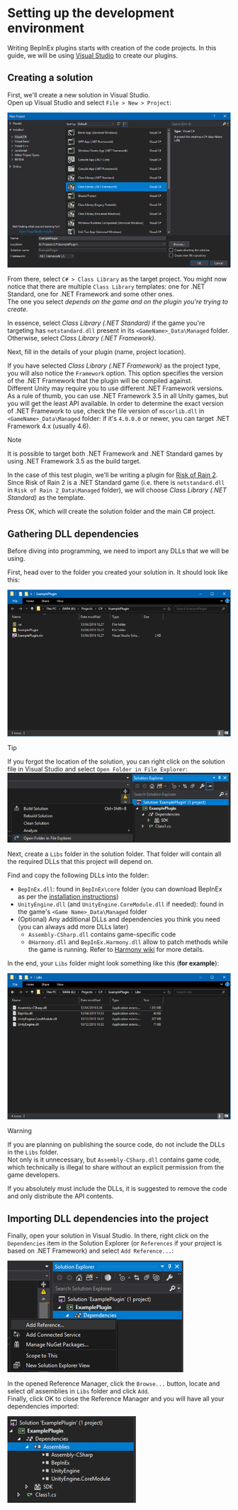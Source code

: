 # Setting up the development environment

Writing BepInEx plugins starts with creation of the code projects.
In this guide, we will be using [Visual Studio](https://visualstudio.microsoft.com/) to create our plugins.

## Creating a solution

First, we'll create a new solution in Visual Studio.  
Open up Visual Studio and select `File > New > Project`:

![New project dialog in Visual Studio](images/vs-new-plugin.png)

From there, select `C# > Class Library` as the target project.
You might now notice that there are multiple `Class Library` templates: one for .NET Standard, one for .NET Framework and some other ones.  
The one you select *depends on the game and on the plugin you're trying to create*.

In essence, select *Class Library (.NET Standard)* if the game you're targeting has `netstandard.dll` present in its `<GameName>_Data\Managed` folder.  
Otherwise, select *Class Library (.NET Framework)*.

Next, fill in the details of your plugin (name, project location).  

If you have selected *Class Library (.NET Framework)* as the project type, you will also notice the `Framework` option.
This option specifies the version of the .NET Framework that the plugin will be compiled against.  
Different Unity may require you to use different .NET Framework versions. As a rule of thumb, you can use .NET Framework 3.5 in all Unity games, but you will get the least API available. In order to determine the exact version of .NET Framework to use, check the file version of `mscorlib.dll` in `<GameName>_Data\Managed` folder: if it's `4.0.0.0` or newer, you can target .NET Framework 4.x (usually 4.6).


> [!NOTE]
> It is possible to target both .NET Framework and .NET Standard games by using .NET Framework 3.5 as the build target.


In the case of this test plugin, we'll be writing a plugin for [Risk of Rain 2](https://store.steampowered.com/app/632360/Risk_of_Rain_2/).  
Since Risk of Rain 2 is a .NET Standard game (i.e. there is `netstandard.dll` in `Risk of Rain 2_Data\Managed` folder), we will choose *Class Library (.NET Standard)* as the template.

Press OK, which will create the solution folder and the main C# project.

## Gathering DLL dependencies

Before diving into programming, we need to import any DLLs that we will be using.

First, head over to the folder you created your solution in. It should look like this:

![A basic structure of the plugin folder](images/plugin-folder.png)

> [!TIP]
> If you forgot the location of the solution, you can right click on the solution file in Visual Studio and select `Open Folder in File Explorer`:
> ![Open Folder in File Explorer in Visual Studio](images/vs-open-solution.png)

Next, create a `Libs` folder in the solution folder. That folder will contain all the required DLLs that this project will depend on.

Find and copy the following DLLs into the folder:

* `BepInEx.dll`: found in `BepInEx\core` folder (you can download BepInEx as per the [installation instructions](<xref:installation>))
* `UnityEngine.dll` (and `UnityEngine.CoreModule.dll` if needed): found in the game's `<Game Name>_Data\Managed` folder
* (Optional) Any additional DLLs and dependencies you think you need (you can always add more DLLs later)
    - `Assembly-CSharp.dll` contains game-specific code
    - `0Harmony.dll` and `BepInEx.Harmony.dll` allow to patch methods while the game is running. Refer to [Harmony wiki](https://github.com/pardeike/Harmony/wiki) for more details.

In the end, your `Libs` folder might look something like this (**for example**):

![An example of the Libs folder](images/libs-folder.png)

> [!WARNING]
> If you are planning on publishing the source code, do not include the DLLs in the `Libs` folder.  
> Not only is it unnecessary, but `Assembly-CSharp.dll` contains game code, which technically is illegal to share without an explicit permission from the game developers.
>
> If you absolutely must include the DLLs, it is suggested to remove the code and only distribute the API contents.

## Importing DLL dependencies into the project

Finally, open your solution in Visual Studio. In there, right click on the `Dependencies` item in the Solution Explorer (or `References` if your project is based on .NET Framework) and select `Add Reference...`:

![Add References option when you right click the Dependencies in Solution Explorer](images/vs-add-references.png)

In the opened Reference Manager, click the `Browse...` button, locate and select *all* assemblies in `Libs` folder and click `Add`.  
Finally, click OK to close the Reference Manager and you will have all your dependencies imported:

![A list of finally properly imported references](images/vs-references.png)


